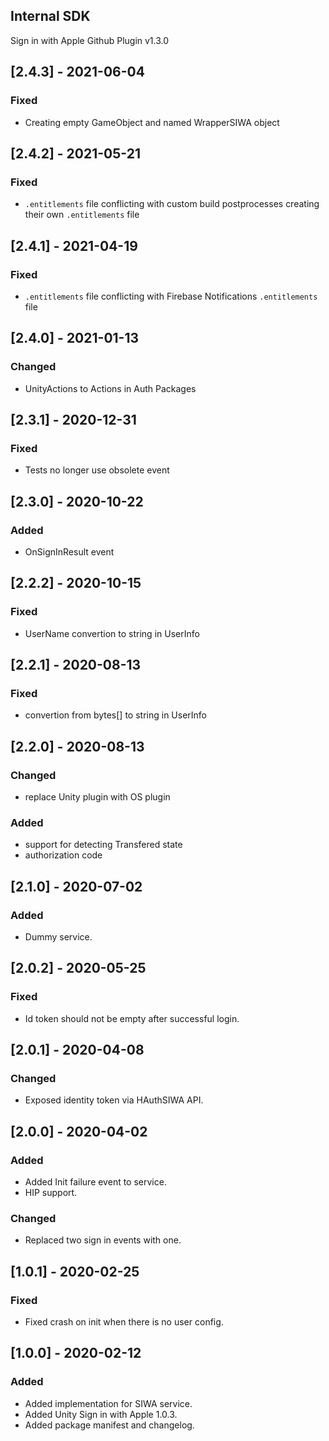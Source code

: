 ## Internal SDK
Sign in with Apple Github Plugin v1.3.0


## [2.4.3] - 2021-06-04
### Fixed
- Creating empty GameObject and named WrapperSIWA object


## [2.4.2] - 2021-05-21
### Fixed
- `.entitlements` file conflicting with custom build postprocesses creating their own `.entitlements` file


## [2.4.1] - 2021-04-19
### Fixed
- `.entitlements` file conflicting with Firebase Notifications `.entitlements` file


## [2.4.0] - 2021-01-13
### Changed
- UnityActions to Actions in Auth Packages


## [2.3.1] - 2020-12-31
### Fixed
- Tests no longer use obsolete event


## [2.3.0] - 2020-10-22
### Added
- OnSignInResult event


## [2.2.2] - 2020-10-15
### Fixed
- UserName convertion to string in UserInfo


## [2.2.1] - 2020-08-13
### Fixed
- convertion from bytes[] to string in UserInfo


## [2.2.0] - 2020-08-13
### Changed
- replace Unity plugin with OS plugin

### Added
- support for detecting Transfered state
- authorization code


## [2.1.0] - 2020-07-02
### Added
- Dummy service.


## [2.0.2] - 2020-05-25
### Fixed
- Id token should not be empty after successful login.


## [2.0.1] - 2020-04-08
### Changed
- Exposed identity token via HAuthSIWA API.


## [2.0.0] - 2020-04-02
### Added
- Added Init failure event to service.
- HIP support.

### Changed
- Replaced two sign in events with one.


## [1.0.1] - 2020-02-25
### Fixed
- Fixed crash on init when there is no user config.


## [1.0.0] - 2020-02-12
### Added
- Added implementation for SIWA service.
- Added Unity Sign in with Apple 1.0.3.
- Added package manifest and changelog.